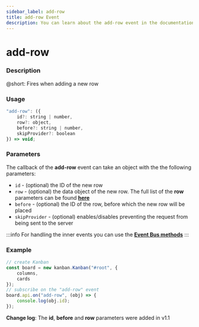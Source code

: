 ```yaml
---
sidebar_label: add-row
title: add-row Event
description: You can learn about the add-row event in the documentation of the DHTMLX JavaScript Kanban library. Browse developer guides and API reference, try out code examples and live demos, and download a free 30-day evaluation version of DHTMLX Kanban.
---
```


# add-row

### Description

@short: Fires when adding a new row

### Usage

~~~jsx {}
"add-row": ({
	id?: string | number,
	row?: object,
	before?: string | number,
	skipProvider?: boolean
}) => void;
~~~

### Parameters

The callback of the **add-row** event can take an object with the the following parameters:

- `id` - (optional) the ID of the new row
- `row` - (optional) the data object of the new row. The full list of the **row** parameters can be found [**here**](api/config/js_kanban_rows_config.md)
- `before` - (optional) the ID of the row, before which the new row will be placed
- `skipProvider` - (optional) enables/disables preventing the request from being sent to the server

:::info
For handling the inner events you can use the [**Event Bus methods**](api/overview/main_overview.md/#event-bus-methods)
:::

### Example

~~~jsx {7-9}
// create Kanban
const board = new kanban.Kanban("#root", {
	columns,
	cards
});
// subscribe on the "add-row" event 
board.api.on("add-row", (obj) => {
	console.log(obj.id);
});
~~~

**Change log**: The **id**, **before** and **row** parameters were added in v1.1
